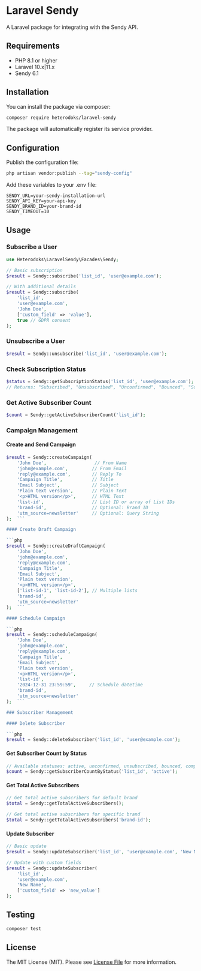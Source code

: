 # Laravel Sendy

A Laravel package for integrating with the Sendy API.

## Requirements

- PHP 8.1 or higher
- Laravel 10.x|11.x
- Sendy 6.1

## Installation

You can install the package via composer:

  ```bash
  composer require heterodoks/laravel-sendy
  ```

The package will automatically register its service provider.

## Configuration

Publish the configuration file:

  ```bash
  php artisan vendor:publish --tag="sendy-config"
  ```

Add these variables to your .env file:

  ```env
  SENDY_URL=your-sendy-installation-url
  SENDY_API_KEY=your-api-key
  SENDY_BRAND_ID=your-brand-id
  SENDY_TIMEOUT=10
  ```

## Usage

### Subscribe a User

  ```php
  use Heterodoks\LaravelSendy\Facades\Sendy;

  // Basic subscription
  $result = Sendy::subscribe('list_id', 'user@example.com');

  // With additional details
  $result = Sendy::subscribe(
      'list_id',
      'user@example.com',
      'John Doe',
      ['custom_field' => 'value'],
      true // GDPR consent
  );
  ```

### Unsubscribe a User

  ```php
  $result = Sendy::unsubscribe('list_id', 'user@example.com');
  ```

### Check Subscription Status

  ```php
  $status = Sendy::getSubscriptionStatus('list_id', 'user@example.com');
  // Returns: "Subscribed", "Unsubscribed", "Unconfirmed", "Bounced", "Soft bounced", or "Complained"
  ```

### Get Active Subscriber Count

  ```php
  $count = Sendy::getActiveSubscriberCount('list_id');
  ```

### Campaign Management

#### Create and Send Campaign

  ```php
  $result = Sendy::createCampaign(
      'John Doe',                  // From Name
      'john@example.com',         // From Email
      'reply@example.com',        // Reply To
      'Campaign Title',           // Title
      'Email Subject',            // Subject
      'Plain text version',       // Plain Text
      '<p>HTML version</p>',      // HTML Text
      'list-id',                  // List ID or array of List IDs
      'brand-id',                 // Optional: Brand ID
      'utm_source=newsletter'     // Optional: Query String
  );  ```

#### Create Draft Campaign

  ```php
  $result = Sendy::createDraftCampaign(
      'John Doe',
      'john@example.com',
      'reply@example.com',
      'Campaign Title',
      'Email Subject',
      'Plain text version',
      '<p>HTML version</p>',
      ['list-id-1', 'list-id-2'], // Multiple lists
      'brand-id',
      'utm_source=newsletter'
  );  ```

#### Schedule Campaign

  ```php
  $result = Sendy::scheduleCampaign(
      'John Doe',
      'john@example.com',
      'reply@example.com',
      'Campaign Title',
      'Email Subject',
      'Plain text version',
      '<p>HTML version</p>',
      'list-id',
      '2024-12-31 23:59:59',     // Schedule datetime
      'brand-id',
      'utm_source=newsletter'
  );  ```

### Subscriber Management

#### Delete Subscriber

  ```php
  $result = Sendy::deleteSubscriber('list_id', 'user@example.com');
  ```

#### Get Subscriber Count by Status

  ```php
  // Available statuses: active, unconfirmed, unsubscribed, bounced, complained
  $count = Sendy::getSubscriberCountByStatus('list_id', 'active');
  ```

#### Get Total Active Subscribers

  ```php
  // Get total active subscribers for default brand
  $total = Sendy::getTotalActiveSubscribers();

  // Get total active subscribers for specific brand
  $total = Sendy::getTotalActiveSubscribers('brand-id');
  ```

#### Update Subscriber

  ```php
  // Basic update
  $result = Sendy::updateSubscriber('list_id', 'user@example.com', 'New Name');

  // Update with custom fields
  $result = Sendy::updateSubscriber(
      'list_id',
      'user@example.com',
      'New Name',
      ['custom_field' => 'new_value']
  );
  ```

## Testing

  ```bash
  composer test
  ```

## License

The MIT License (MIT). Please see [License File](LICENSE.md) for more information.